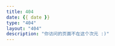 ```yaml
---
title: 404
date: {{ date }}
type: "404"
layout: "404"
description: "你访问的页面不在这个次元 :)"
---
```

